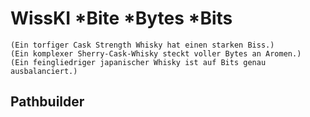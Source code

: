 <!--

author: Gudrun Schwenk und Canan Hastik  
email:    
version:  v1
language: DE

icon:     https://raw.githubusercontent.com/chastik/Beratung_Dateityp_Bild/refs/heads/main/SODa-Logo_full.svg
link:     https://raw.githubusercontent.com/chastik/Beratung/refs/heads/main/soda.css

comment:  WissKi SODA OERs

-->

# WissKI *Bite *Bytes *Bits
	(Ein torfiger Cask Strength Whisky hat einen starken Biss.)
	(Ein komplexer Sherry-Cask-Whisky steckt voller Bytes an Aromen.)
	(Ein feingliedriger japanischer Whisky ist auf Bits genau ausbalanciert.)


## Pathbuilder